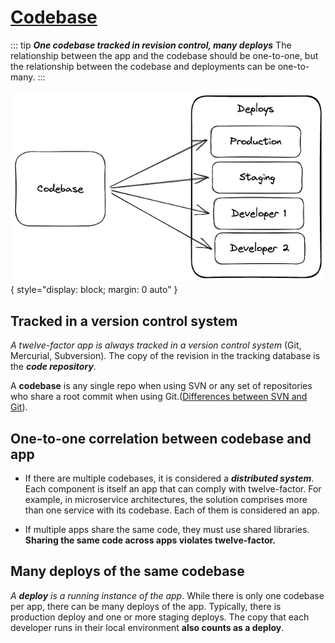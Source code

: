 # [Codebase](https://12factor.net/codebase)

::: tip ***One codebase tracked in revision control, many deploys***
The relationship between the app and the codebase should be one-to-one, but the relationship between the codebase and deployments can be one-to-many.
:::
<br>

![codebase-deploy](../assets/codebase_deploys.png){ style="display: block; margin: 0 auto" }

## Tracked in a version control system

*A twelve-factor app is always tracked in a version control system* (Git, Mercurial, Subversion). The copy of the revision in the tracking database is the ***code repository***.

A **codebase** is any single repo when using SVN or any set of repositories who share a root commit when using Git.([Differences between SVN and Git](https://odsc.medium.com/git-vs-svn-whats-the-difference-2c7072f7679f)).

## One-to-one correlation between codebase and app

- If there are multiple codebases, it is considered a ***distributed system***. Each component is itself an app that can comply with twelve-factor.
  For example, in microservice architectures, the solution comprises more than one service with its codebase. Each of them is considered an app.

- If multiple apps share the same code, they must use shared libraries. **Sharing the same code across apps violates twelve-factor.**

## Many deploys of the same codebase

*A ***deploy*** is a running instance of the app*. While there is only one codebase per app, there can be many deploys of the app. Typically, there is production deploy and one or more staging deploys.
The copy that each developer runs in their local environment **also counts as a deploy**.
